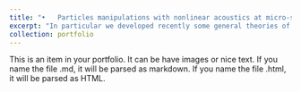 ```yaml
---
title: "•	Particles manipulations with nonlinear acoustics at micro-scales. "
excerpt: "In particular we developed recently some general theories of acoustic radiation force and torque for ideal or arbitrary acoustic fields on arbitrary particles which is the foundation of acoustical tweezer technique. The theory has been successfully used to predict the radiation force on a cell trapped by a focused vortex in a microsystem experiment.<br/><img src='/images/Gong_JASA_EL.png'>"
collection: portfolio
---
```


This is an item in your portfolio. It can be have images or nice text. If you name the file .md, it will be parsed as markdown. If you name the file .html, it will be parsed as HTML. 
